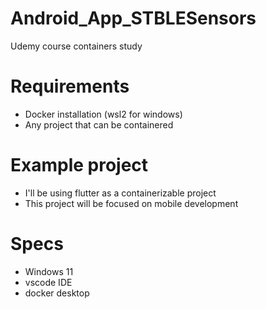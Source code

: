 # Android_App_STBLESensors

Udemy course containers study

# Requirements

- Docker installation (wsl2 for windows)
- Any project that can be containered

# Example project

- I'll be using flutter as a containerizable project
- This project will be focused on mobile development

# Specs

- Windows 11
- vscode IDE
- docker desktop
